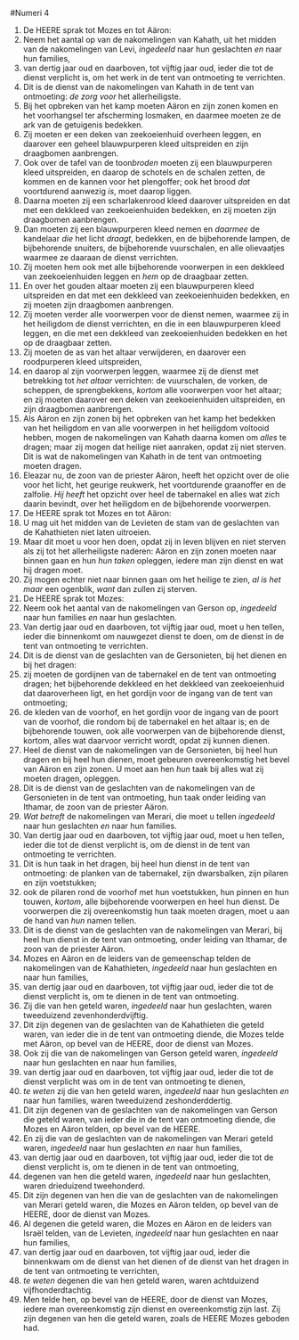 #Numeri 4
1. De HEERE sprak tot Mozes en tot Aäron:
2. Neem het aantal op van de nakomelingen van Kahath, uit het midden van de nakomelingen van Levi, *ingedeeld* naar hun geslachten *en* naar hun families,
3. van dertig jaar oud en daarboven, tot vijftig jaar oud, ieder die tot de dienst verplicht is, om het werk in de tent van ontmoeting te verrichten.
4. Dit is de dienst van de nakomelingen van Kahath in de tent van ontmoeting: *de zorg voor* het allerheiligste.
5. Bij het opbreken van het kamp moeten Aäron en zijn zonen komen en het voorhangsel ter afscherming losmaken, en daarmee moeten ze de ark van de getuigenis bedekken.
6. Zij moeten er een deken van zeekoeienhuid overheen leggen, en daarover een geheel blauwpurperen kleed uitspreiden en zijn draagbomen aanbrengen.
7. Ook over de tafel van de toon*broden* moeten zij een blauwpurperen kleed uitspreiden, en daarop de schotels en de schalen zetten, de kommen en de kannen voor het plengoffer; ook het brood *dat* voortdurend aanwezig *is*, moet daarop liggen.
8. Daarna moeten zij een scharlakenrood kleed daarover uitspreiden en dat met een dekkleed van zeekoeienhuiden bedekken, en zij moeten zijn draagbomen aanbrengen.
9. Dan moeten zij een blauwpurperen kleed nemen en *daarmee* de kandelaar *die* het licht *draagt*, bedekken, en de bijbehorende lampen, de bijbehorende snuiters, de bijbehorende vuurschalen, en alle olievaatjes waarmee ze daaraan de dienst verrichten.
10. Zij moeten hem ook met alle bijbehorende voorwerpen in een dekkleed van zeekoeienhuiden leggen en *hem* op de draagbaar zetten.
11. En over het gouden altaar moeten zij een blauwpurperen kleed uitspreiden en dat met een dekkleed van zeekoeienhuiden bedekken, en zij moeten zijn draagbomen aanbrengen.
12. Zij moeten verder alle voorwerpen voor de dienst nemen, waarmee zij in het heiligdom de dienst verrichten, en die in een blauwpurperen kleed leggen, en die met een dekkleed van zeekoeienhuiden bedekken en het op de draagbaar zetten.
13. Zij moeten de as van het altaar verwijderen, en daarover een roodpurperen kleed uitspreiden,
14. en daarop al zijn voorwerpen leggen, waarmee zij de dienst met betrekking tot *het altaar* verrichten: de vuurschalen, de vorken, de scheppen, de sprengbekkens, *kortom* alle voorwerpen voor het altaar; en zij moeten daarover een deken van zeekoeienhuiden uitspreiden, en zijn draagbomen aanbrengen.
15. Als Aäron en zijn zonen bij het opbreken van het kamp het bedekken van het heiligdom en van alle voorwerpen in het heiligdom voltooid hebben, mogen de nakomelingen van Kahath daarna komen om *alles* te dragen; maar zij mogen dat heilige niet aanraken, opdat zij niet sterven. Dit is wat de nakomelingen van Kahath in de tent van ontmoeting moeten dragen.
16. Eleazar nu, de zoon van de priester Aäron, heeft het opzicht over de olie voor het licht, het geurige reukwerk, het voortdurende graanoffer en de zalfolie. *Hij heeft* het opzicht over heel de tabernakel en alles wat zich daarin bevindt, over het heiligdom en de bijbehorende voorwerpen.
17. De HEERE sprak tot Mozes en tot Aäron:
18. U mag uit het midden van de Levieten de stam van de geslachten van de Kahathieten niet laten uitroeien.
19. Maar dit moet u voor hen doen, opdat zij in leven blijven en niet sterven als zij tot het allerheiligste naderen: Aäron en zijn zonen moeten naar binnen gaan en hun *hun taken* opleggen, iedere man zijn dienst en wat hij dragen moet.
20. Zij mogen echter niet naar binnen gaan om het heilige te zien, *al is het maar* een ogenblik, *want* dan zullen zij sterven.
21. De HEERE sprak tot Mozes:
22. Neem ook het aantal van de nakomelingen van Gerson op, *ingedeeld* naar hun families *en* naar hun geslachten.
23. Van dertig jaar oud en daarboven, tot vijftig jaar oud, moet u hen tellen, ieder die binnenkomt om nauwgezet dienst te doen, om de dienst in de tent van ontmoeting te verrichten.
24. Dit is de dienst van de geslachten van de Gersonieten, bij het dienen en bij het dragen:
25. zij moeten de gordijnen van de tabernakel en de tent van ontmoeting dragen; het bijbehorende dekkleed en het dekkleed van zeekoeienhuid dat daaroverheen ligt, en het gordijn voor de ingang van de tent van ontmoeting;
26. de kleden van de voorhof, en het gordijn voor de ingang van de poort van de voorhof, die rondom bij de tabernakel en het altaar is; en de bijbehorende touwen, ook alle voorwerpen van de bijbehorende dienst, kortom, alles wat daarvoor verricht wordt, opdat zij kunnen dienen.
27. Heel de dienst van de nakomelingen van de Gersonieten, bij heel hun dragen en bij heel hun dienen, moet gebeuren overeenkomstig het bevel van Aäron en zijn zonen. U moet aan hen *hun* taak bij alles wat zij moeten dragen, opleggen.
28. Dit is de dienst van de geslachten van de nakomelingen van de Gersonieten in de tent van ontmoeting, hun taak onder leiding van Ithamar, de zoon van de priester Aäron.
29. *Wat betreft* de nakomelingen van Merari, die moet u tellen *ingedeeld* naar hun geslachten *en* naar hun families.
30. Van dertig jaar oud en daarboven, tot vijftig jaar oud, moet u hen tellen, ieder die tot de dienst verplicht is, om de dienst in de tent van ontmoeting te verrichten.
31. Dit is hun taak in het dragen, bij heel hun dienst in de tent van ontmoeting: de planken van de tabernakel, zijn dwarsbalken, zijn pilaren en zijn voetstukken;
32. ook de pilaren rond de voorhof met hun voetstukken, hun pinnen en hun touwen, *kortom*, alle bijbehorende voorwerpen en heel hun dienst. De voorwerpen die zij overeenkomstig hun taak moeten dragen, moet u aan de hand van *hun* namen tellen.
33. Dit is de dienst van de geslachten van de nakomelingen van Merari, bij heel hun dienst in de tent van ontmoeting, onder leiding van Ithamar, de zoon van de priester Aäron.
34. Mozes en Aäron en de leiders van de gemeenschap telden de nakomelingen van de Kahathieten, *ingedeeld* naar hun geslachten en naar hun families,
35. van dertig jaar oud en daarboven, tot vijftig jaar oud, ieder die tot de dienst verplicht is, om te dienen in de tent van ontmoeting.
36. Zij die van hen geteld waren, *ingedeeld* naar hun geslachten, waren tweeduizend zevenhonderdvijftig.
37. Dit zijn degenen van de geslachten van de Kahathieten die geteld waren, van ieder die in de tent van ontmoeting diende, die Mozes telde met Aäron, op bevel van de HEERE, door de dienst van Mozes.
38. Ook zij die van de nakomelingen van Gerson geteld waren, *ingedeeld* naar hun geslachten en naar hun families,
39. van dertig jaar oud en daarboven, tot vijftig jaar oud, ieder die tot de dienst verplicht was om in de tent van ontmoeting te dienen,
40. *te weten* zij die van hen geteld waren, *ingedeeld* naar hun geslachten *en* naar hun families, waren tweeduizend zeshonderddertig.
41. Dit zijn degenen van de geslachten van de nakomelingen van Gerson die geteld waren, van ieder die in de tent van ontmoeting diende, die Mozes en Aäron telden, op bevel van de HEERE.
42. En zij die van de geslachten van de nakomelingen van Merari geteld waren, *ingedeeld* naar hun geslachten *en* naar hun families,
43. van dertig jaar oud en daarboven, tot vijftig jaar oud, ieder die tot de dienst verplicht is, om te dienen in de tent van ontmoeting,
44. degenen van hen die geteld waren, *ingedeeld* naar hun geslachten, waren drieduizend tweehonderd.
45. Dit zijn degenen van hen die van de geslachten van de nakomelingen van Merari geteld waren, die Mozes en Aäron telden, op bevel van de HEERE, door de dienst van Mozes.
46. Al degenen die geteld waren, die Mozes en Aäron en de leiders van Israël telden, van de Levieten, *ingedeeld* naar hun geslachten en naar hun families,
47. van dertig jaar oud en daarboven, tot vijftig jaar oud, ieder die binnenkwam om de dienst van het dienen of de dienst van het dragen in de tent van ontmoeting te verrichten,
48. *te weten* degenen die van hen geteld waren, waren achtduizend vijfhonderdtachtig.
49. Men telde hen, op bevel van de HEERE, door de dienst van Mozes, iedere man overeenkomstig zijn dienst en overeenkomstig zijn last. Zij zijn degenen van hen die geteld waren, zoals de HEERE Mozes geboden had.
